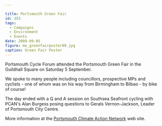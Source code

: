 ```yaml
---

title: Portsmouth Green Fair
id: 353
tags:
  - Campaigns
  - Environment
  - Events
date: 2009-09-05
figure: me_greenfairposter09.jpg
caption: Green Fair Poster
---
```


Portsmouth Cycle Forum attended the Portsmouth Green Fair in the Guildhall Square on Saturday 5 September.

We spoke to many people including councillors, prospective MPs and cyclists - one of whom was on his way from Birmingham to Bilbao - by bike of course!

The day ended with a Q and A session on Southsea Seafront cycling with PCAN's Alan Burgess posing questions to Gerals Vernon-Jackson, Leader of Portsmouth City Centre.

More information at the [Portsmouth Climate Action Network](http://www.portsmouthcan.co.uk/greenfair2009.html) web site.
